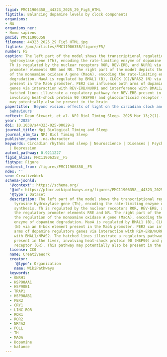 ```yaml
---
figid: PMC11906358__44323_2025_29_Fig5_HTML
figtitle: Balancing dopamine levels by clock components
organisms:
- NA
organisms_ner:
- Homo sapiens
pmcid: PMC11906358
filename: 44323_2025_29_Fig5_HTML.jpg
figlink: /pmc/articles/PMC11906358/figure/F5/
number: F5
caption: The left part of the model shows the transcriptional regulation of tyrosine
  hydroxylase gene (Th), encoding the rate-limiting enzyme of dopamine synthesis.
  Th is regulated by the nuclear receptors ROR, REV-ERB, and NURR1 via the regulatory
  promoter elements RRE and NR. The right part of the model depicts the regulation
  of the monoamine oxidase A gene (MaoA), encoding the rate-limiting enzyme of dopamine
  degradation. MaoA is regulated by BMAL1 (B), CLOCK (C)/NPAS2 (N) via an E-box element
  present in the MaoA promoter. PER2 can influence both arms of dopamine regulatory
  genes via interaction with REV-ERB/NURR1 and interference with BMAL1/NPAS2. The
  hatched lines illustrate a regulatory pathway for REV-ERB present in the liver,
  involving heat-shock protein 90 (HSP90) and glucocorticoid receptor (GR). This pathway
  may potentially also be present in the brain
papertitle: 'Beyond vision: effects of light on the circadian clock and mood-related
  behaviours'
reftext: Dean Stewart, et al. NPJ Biol Timing Sleep. 2025 Mar 13;2(1).
year: '2025'
doi: 10.1038/s44323-025-00029-1
journal_title: Npj Biological Timing and Sleep
journal_nlm_ta: NPJ Biol Timing Sleep
publisher_name: .na.character
keywords: Circadian rhythms and sleep | Neuroscience | Diseases | Psychiatric disorders
  | Depression
automl_pathway: 0.9211227
figid_alias: PMC11906358__F5
figtype: Figure
redirect_from: /figures/PMC11906358__F5
ndex: ''
seo: CreativeWork
schema-jsonld:
  '@context': https://schema.org/
  '@id': https://pfocr.wikipathways.org/figures/PMC11906358__44323_2025_29_Fig5_HTML.html
  '@type': Dataset
  description: The left part of the model shows the transcriptional regulation of
    tyrosine hydroxylase gene (Th), encoding the rate-limiting enzyme of dopamine
    synthesis. Th is regulated by the nuclear receptors ROR, REV-ERB, and NURR1 via
    the regulatory promoter elements RRE and NR. The right part of the model depicts
    the regulation of the monoamine oxidase A gene (MaoA), encoding the rate-limiting
    enzyme of dopamine degradation. MaoA is regulated by BMAL1 (B), CLOCK (C)/NPAS2
    (N) via an E-box element present in the MaoA promoter. PER2 can influence both
    arms of dopamine regulatory genes via interaction with REV-ERB/NURR1 and interference
    with BMAL1/NPAS2. The hatched lines illustrate a regulatory pathway for REV-ERB
    present in the liver, involving heat-shock protein 90 (HSP90) and glucocorticoid
    receptor (GR). This pathway may potentially also be present in the brain
  license: CC0
  name: CreativeWork
  creator:
    '@type': Organization
    name: WikiPathways
  keywords:
  - GNRH1
  - HSP90AA1
  - HSP90B1
  - TRAP1
  - HSP90AB1
  - PER2
  - CRY1
  - LINC-ROR
  - ROR1
  - ROR2
  - NR4A2
  - POLL
  - TH
  - MAOA
  - Dopamine
  - balance
---
```

